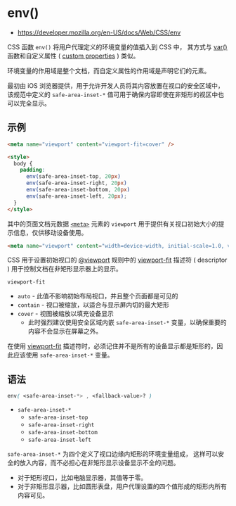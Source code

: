 # env()

- <https://developer.mozilla.org/en-US/docs/Web/CSS/env>


CSS 函数 `env()` 将用户代理定义的环境变量的值插入到 CSS 中，
其方式与 [var()] 函数和自定义属性 ( [custom properties] ) 类似。

环境变量的作用域是整个文档，而自定义属性的作用域是声明它们的元素。

最初由 iOS 浏览器提供，用于允许开发人员将其内容放置在视口的安全区域中，
该规范中定义的 `safe-area-inset-*` 值可用于确保内容即使在非矩形的视区中也可以完全显示。

## 示例

```html
<meta name="viewport" content="viewport-fit=cover" />

<style>
  body {
    padding:
      env(safe-area-inset-top, 20px)
      env(safe-area-inset-right, 20px)
      env(safe-area-inset-bottom, 20px)
      env(safe-area-inset-left, 20px);
  }
</style>
```

其中的页面文档元数据 [`<meta>`][meta] 元素的 `viewport` 用于提供有关视口初始大小的提示信息，仅供移动设备使用。

```html
<meta name="viewport" content="width=device-width, initial-scale=1.0, viewport-fit=cover">
```

CSS 用于设置初始视口的 [@viewport] 规则中的 [viewport-fit] 描述符 ( descriptor ) 用于控制文档在非矩形显示器上的显示。

`viewport-fit`
  - `auto` - 此值不影响初始布局视口，并且整个页面都是可见的
  - `contain` - 视口被缩放，以适合与显示屏内切的最大矩形
  - `cover` - 视图被缩放以填充设备显示
    - 此时强烈建议使用安全区域内嵌 `safe-area-inset-*` 变量，以确保重要的内容不会显示在屏幕之外。

在使用 [viewport-fit] 描述符时，必须记住并不是所有的设备显示都是矩形的，因此应该使用 `safe-area-inset-*` 变量。

## 语法

```css
env( <safe-area-inset-*> , <fallback-value>? )
```

- `safe-area-inset-*`
  - `safe-area-inset-top`
  - `safe-area-inset-right`
  - `safe-area-inset-bottom`
  - `safe-area-inset-left`

`safe-area-inset-*` 为四个定义了视口边缘内矩形的环境变量组成，
这样可以安全的放入内容，而不必担心在非矩形显示设备显示不全的问题。

- 对于矩形视口，比如电脑显示器，其值等于零。
- 对于非矩形显示器，比如圆形表盘，用户代理设置的四个值形成的矩形内所有内容可见。


[var()]: <https://developer.mozilla.org/en-US/docs/Web/CSS/var>
[custom properties]: <https://developer.mozilla.org/en-US/docs/Web/CSS/--*>
[meta]: <https://developer.mozilla.org/en-US/docs/Web/HTML/Element/meta>
[@viewport]: <https://developer.mozilla.org/en-US/docs/Web/CSS/@viewport>
[viewport-fit]: <https://developer.mozilla.org/en-US/docs/Web/CSS/@viewport/viewport-fit>

